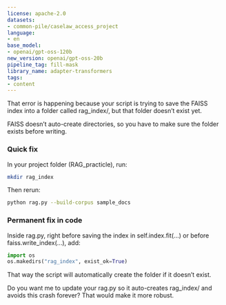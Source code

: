 ```yaml
---
license: apache-2.0
datasets:
- common-pile/caselaw_access_project
language:
- en
base_model:
- openai/gpt-oss-120b
new_version: openai/gpt-oss-20b
pipeline_tag: fill-mask
library_name: adapter-transformers
tags:
- content
---
```

That error is happening because your script is trying to save the FAISS index into a folder called rag_index/, but that folder doesn’t exist yet.

FAISS doesn’t auto-create directories, so you have to make sure the folder exists before writing.

### Quick fix
In your project folder (RAG_practicle), run:

```bash
mkdir rag_index
```
Then rerun:

```bash
python rag.py --build-corpus sample_docs
```
### Permanent fix in code
Inside rag.py, right before saving the index in self.index.fit(...) or before faiss.write_index(...), add:

```python
import os
os.makedirs("rag_index", exist_ok=True)
```
That way the script will automatically create the folder if it doesn’t exist.

Do you want me to update your rag.py so it auto-creates rag_index/ and avoids this crash forever? That would make it more robust.
